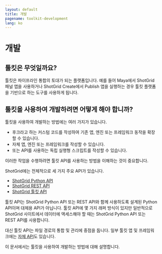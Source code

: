 ```yaml
---
layout: default
title: 개발
pagename: toolkit-development
lang: ko
---
```


# 개발

## 툴킷은 무엇일까요?

툴킷은 파이프라인 통합의 토대가 되는 플랫폼입니다.
예를 들어 Maya에서 ShotGrid 패널 앱을 사용하거나 ShotGrid Create에서 Publish 앱을 실행하는 경우 툴킷 플랫폼을 기반으로 하는 도구를 사용하게 됩니다.

## 툴킷을 사용하여 개발하려면 어떻게 해야 합니까?

툴킷을 사용하여 개발하는 방법에는 여러 가지가 있습니다.

- 후크라고 하는 커스텀 코드를 작성하여 기존 앱, 엔진 또는 프레임워크 동작을 확장할 수 있습니다.
- 자체 앱, 엔진 또는 프레임워크를 작성할 수 있습니다.
- 또는 API를 사용하는 독립 실행형 스크립트를 작성할 수 있습니다.

이러한 작업을 수행하려면 툴킷 API를 사용하는 방법을 이해하는 것이 중요합니다.

ShotGrid에는 전체적으로 세 가지 주요 API가 있습니다.

- [ShotGrid Python API](https://developer.shotgridsoftware.com/python-api)
- [ShotGrid REST API](https://developer.shotgridsoftware.com/rest-api/)
- [ShotGrid 툴킷 API](https://developer.shotgridsoftware.com/tk-core)

툴킷 API는 ShotGrid Python API 또는 REST API와 함께 사용하도록 설계된 Python API이며 대체용 API가 아닙니다.
툴킷 API에 몇 가지 래퍼 방식이 있지만 일반적으로 ShotGrid 사이트에서 데이터에 액세스해야 할 때는 ShotGrid Python API 또는 REST API를 사용합니다.

대신 툴킷 API는 파일 경로의 통합 및 관리에 중점을 둡니다.
일부 툴킷 앱 및 프레임워크에는 [자체 API](../../reference/pipeline-integrations.md)도 있습니다.

이 문서에서는 툴킷을 사용하여 개발하는 방법에 대해 설명합니다.
